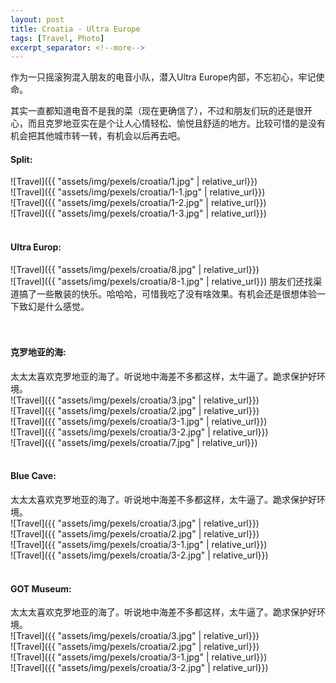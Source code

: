 ```yaml
---
layout: post
title: Croatia - Ultra Europe
tags: [Travel, Photo]
excerpt_separator: <!--more-->
---
```


作为一只摇滚狗混入朋友的电音小队，潜入Ultra Europe内部，不忘初心，牢记使命。<br/>   
<!--more-->
其实一直都知道电音不是我的菜（现在更确信了），不过和朋友们玩的还是很开心，而且克罗地亚实在是个让人心情轻松、愉悦且舒适的地方。比较可惜的是没有机会把其他城市转一转，有机会以后再去吧。  <br/>  
  
#### Split:  
![Travel]({{ "assets/img/pexels/croatia/1.jpg" | relative_url}})
<br/> 
![Travel]({{ "assets/img/pexels/croatia/1-1.jpg" | relative_url}})
<br/> 
![Travel]({{ "assets/img/pexels/croatia/1-2.jpg" | relative_url}})
<br/> 
![Travel]({{ "assets/img/pexels/croatia/1-3.jpg" | relative_url}})
<br/> 
<br/> 

#### Ultra Europ:  
![Travel]({{ "assets/img/pexels/croatia/8.jpg" | relative_url}})
<br/> 
![Travel]({{ "assets/img/pexels/croatia/8-1.jpg" | relative_url}})
朋友们还找渠道搞了一些散装的快乐。哈哈哈，可惜我吃了没有啥效果。有机会还是很想体验一下致幻是什么感觉。  
<br/> 
<br/> 

#### 克罗地亚的海:   
太太太喜欢克罗地亚的海了。听说地中海差不多都这样，太牛逼了。跪求保护好环境。    
![Travel]({{ "assets/img/pexels/croatia/3.jpg" | relative_url}})
<br/> 
![Travel]({{ "assets/img/pexels/croatia/2.jpg" | relative_url}})
<br/> 
![Travel]({{ "assets/img/pexels/croatia/3-1.jpg" | relative_url}})
<br/> 
![Travel]({{ "assets/img/pexels/croatia/3-2.jpg" | relative_url}})
<br/> 
![Travel]({{ "assets/img/pexels/croatia/7.jpg" | relative_url}})
<br/> 
<br/> 

#### Blue Cave:   
太太太喜欢克罗地亚的海了。听说地中海差不多都这样，太牛逼了。跪求保护好环境。    
![Travel]({{ "assets/img/pexels/croatia/3.jpg" | relative_url}})
<br/> 
![Travel]({{ "assets/img/pexels/croatia/2.jpg" | relative_url}})
<br/> 
![Travel]({{ "assets/img/pexels/croatia/3-1.jpg" | relative_url}})
<br/> 
![Travel]({{ "assets/img/pexels/croatia/3-2.jpg" | relative_url}})
<br/> 
<br/> 

#### GOT Museum:   
太太太喜欢克罗地亚的海了。听说地中海差不多都这样，太牛逼了。跪求保护好环境。    
![Travel]({{ "assets/img/pexels/croatia/3.jpg" | relative_url}})
<br/> 
![Travel]({{ "assets/img/pexels/croatia/2.jpg" | relative_url}})
<br/> 
![Travel]({{ "assets/img/pexels/croatia/3-1.jpg" | relative_url}})
<br/> 
![Travel]({{ "assets/img/pexels/croatia/3-2.jpg" | relative_url}})
<br/> 
<br/> 

